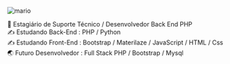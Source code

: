 ![mario](https://user-images.githubusercontent.com/69989169/140865676-d2da75e4-4c1a-408c-b14e-5b67414879fa.gif)

🧠 Estagiário de Suporte Técnico / Desenvolvedor Back End PHP <br>
✍️ Estudando Back-End :  PHP / Python <br>
✍️ Estudando Front-End : Bootstrap / Materilaze / JavaScript / HTML / Css <br>
🌏 Futuro Desenvolvedor : Full Stack PHP / Bootstrap / Mysql <br>

